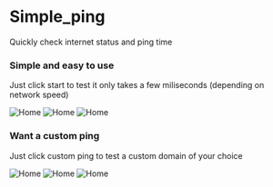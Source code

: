 # Simple_ping
Quickly check internet status and ping time

### Simple and easy to use
Just click start to test it only takes a few miliseconds (depending on network speed)

![Home](https://github.com/awesomelewis2007/Simple_ping/blob/main/documentation/homepage.png)
![Home](https://github.com/awesomelewis2007/Simple_ping/blob/main/documentation/internet.png)
![Home](https://github.com/awesomelewis2007/Simple_ping/blob/main/documentation/no_internet.png)

### Want a custom ping
Just click custom ping to test a custom domain of your choice

![Home](https://github.com/awesomelewis2007/Simple_ping/blob/main/documentation/custom_home.png)
![Home](https://github.com/awesomelewis2007/Simple_ping/blob/main/documentation/custom_connected.png)
![Home](https://github.com/awesomelewis2007/Simple_ping/blob/main/documentation/custom_not_connected.png)
